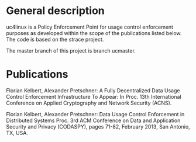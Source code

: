 # General description

uc4linux is a Policy Enforcement Point for usage control enforcement purposes as developed within the scope of the publications listed below. The code is based on the strace project.

The master branch of this project is branch ucmaster.


# Publications

Florian Kelbert, Alexander Pretschner: A Fully Decentralized Data Usage Control Enforcement Infrastructure To Appear: In Proc. 13th International Conference on Applied Cryptography and Network Security (ACNS).

Florian Kelbert, Alexander Pretschner: Data Usage Control Enforcement in Distributed Systems Proc. 3rd ACM Conference on Data and Application Security and Privacy (CODASPY), pages 71-82, February 2013, San Antonio, TX, USA.
